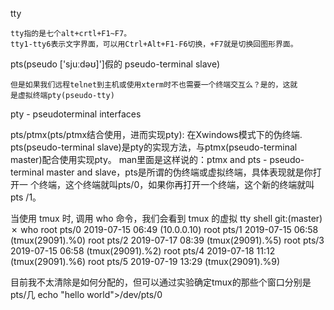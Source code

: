tty

    tty指的是七个alt+crtl+F1~F7。
    tty1-tty6表示文字界面，可以用Ctrl+Alt+F1-F6切换，+F7就是切换回图形界面。

pts(pseudo ['sjuːdəʊ]']假的 pseudo-terminal slave)

    但是如果我们远程telnet到主机或使用xterm时不也需要一个终端交互么？是的，这就
    是虚拟终端pty(pseudo-tty)

pty - pseudoterminal interfaces

pts/ptmx(pts/ptmx结合使用，进而实现pty): 在Xwindows模式下的伪终端.
pts(pseudo-terminal slave)是pty的实现方法，与ptmx(pseudo-terminal master)配合使用实现pty。
man里面是这样说的：ptmx and pts - pseudo-terminal master and slave，pts是所谓的伪终端或虚拟终端，具体表现就是你打开一
个终端，这个终端就叫pts/0，如果你再打开一个终端，这个新的终端就叫pts /1。



当使用 tmux 时, 调用 who 命令，我们会看到 tmux 的虚拟 tty
shell git:(master) ✗ who
root     pts/0        2019-07-15 06:49 (10.0.0.10)
root     pts/1        2019-07-15 06:58 (tmux(29091).%0)
root     pts/2        2019-07-17 08:39 (tmux(29091).%5)
root     pts/3        2019-07-15 06:58 (tmux(29091).%2)
root     pts/4        2019-07-18 11:12 (tmux(29091).%6)
root     pts/5        2019-07-19 13:29 (tmux(29091).%9)

目前我不太清除是如何分配的，但可以通过实验确定tmux的那些个窗口分别是pts/几
    echo "hello world">/dev/pts/0
